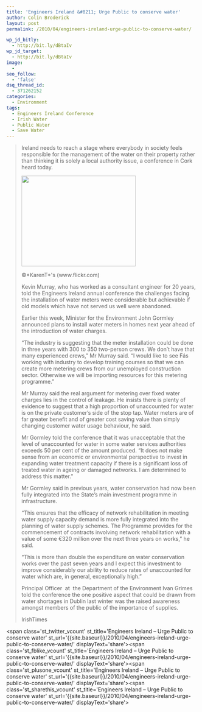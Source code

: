 ```yaml
---
title: 'Engineers Ireland &#8211; Urge Public to conserve water'
author: Colin Broderick
layout: post
permalink: /2010/04/engineers-ireland-urge-public-to-conserve-water/

wp_jd_bitly:
  - http://bit.ly/dBtaIv
wp_jd_target:
  - http://bit.ly/dBtaIv
image:
  - 
seo_follow:
  - 'false'
dsq_thread_id:
  - 371262152
categories:
  - Environment
tags:
  - Engineers Ireland Conference
  - Irish Water
  - Public Water
  - Save Water
---
```

> Ireland needs to reach a stage where everybody in society feels responsible for the management of the water on their property rather than thinking it is solely a local authority issue, a conference in Cork heard today.
> 
> <div id="attachment_588" class="wp-caption alignleft" style="width: 310px">
>   <a href="{{site.baseurl}}/wp-content/uploads/2010/04/2185566741_e96cb2412f_b.jpg"><img class="size-medium wp-image-588" title="Save Water" src="{{site.baseurl}}/wp-content/uploads/2010/04/2185566741_e96cb2412f_b-300x238.jpg" alt="" width="300" height="238" /></a><p class="wp-caption-text">
>     ©*KarenT*'s (www.flickr.com)
>   </p>
> </div>
> 
> Kevin Murray, who has worked as a consultant engineer for 20 years, told the Engineers Ireland annual conference the challenges facing the installation of water meters were considerable but achievable if old models which have not served us well were abandoned.
> 
> Earlier this week, Minister for the Environment John Gormley announced plans to install water meters in homes next year ahead of the introduction of water charges.
> 
> &#8220;The industry is suggesting that the meter installation could be done in three years with 300 to 350 two-person crews. We don&#8217;t have that many experienced crews,&#8221; Mr Murray said. &#8220;I would like to see Fás working with industry to develop training courses so that we can create more metering crews from our unemployed construction sector. Otherwise we will be importing resources for this metering programme.&#8221;
> 
> Mr Murray said the real argument for metering over fixed water charges lies in the control of leakage. He insists there is plenty of evidence to suggest that a high proportion of unaccounted for water is on the private customer&#8217;s side of the stop tap. Water meters are of far greater benefit and of greater cost saving value than simply changing customer water usage behaviour, he said.
> 
> Mr Gormley told the conference that it was unacceptable that the level of unaccounted for water in some water services authorities exceeds 50 per cent of the amount produced. &#8220;It does not make sense from an economic or environmental perspective to invest in expanding water treatment capacity if there is a significant loss of treated water in ageing or damaged networks. I am determined to address this matter.&#8221;
> 
> Mr Gormley said in previous years, water conservation had now been fully integrated into the State&#8217;s main investment programme in infrastructure.
> 
> &#8220;This ensures that the efficacy of network rehabilitation in meeting water supply capacity demand is more fully integrated into the planning of water supply schemes. The Programme provides for the commencement of contracts involving network rehabilitation with a value of some €320 million over the next three years on works,&#8221; he said.
> 
> &#8220;This is more than double the expenditure on water conservation works over the past seven years and I expect this investment to improve considerably our ability to reduce rates of unaccounted for water which are, in general, exceptionally high.&#8221;
> 
> Principal Officer  at  the Department of the Environment Ivan Grimes told the conference the one positive aspect that could be drawn from water shortages in Dublin last winter was the raised awareness amongst members of the public of the importance of supplies.
> 
> IrishTimes

<span class='st\_twitter\_vcount' st\_title='Engineers Ireland &#8211; Urge Public to conserve water' st\_url='{{site.baseurl}}/2010/04/engineers-ireland-urge-public-to-conserve-water/' displayText='share'></span><span class='st\_fblike\_vcount' st\_title='Engineers Ireland &#8211; Urge Public to conserve water' st\_url='{{site.baseurl}}/2010/04/engineers-ireland-urge-public-to-conserve-water/' displayText='share'></span><span class='st\_plusone\_vcount' st\_title='Engineers Ireland &#8211; Urge Public to conserve water' st\_url='{{site.baseurl}}/2010/04/engineers-ireland-urge-public-to-conserve-water/' displayText='share'></span><span class='st\_sharethis\_vcount' st\_title='Engineers Ireland &#8211; Urge Public to conserve water' st\_url='{{site.baseurl}}/2010/04/engineers-ireland-urge-public-to-conserve-water/' displayText='share'></span>